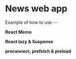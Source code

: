 # News web app
Example of how to use -- 

**<p>React Memo</p>**
**<p>React lazy & Suspense</p>**
**<p>preconnect, prefetch & preload</p>**
